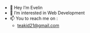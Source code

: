 - 👋 Hey I’m Evelin
- 👀 I’m interested in Web Development
- 📫 You to reach me on :
  - teakid21@gmail.com 

 <!--- 🌱 I’m currently learning all kind of techologies --> 
